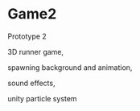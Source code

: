 # Game2

Prototype 2

3D runner game, 

spawning background and animation,

sound effects,

unity particle system
